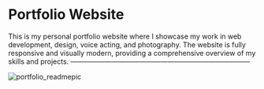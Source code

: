 # Portfolio Website

This is my personal portfolio website where I showcase my work in web development, design, voice acting, and photography. The website is fully responsive and visually modern, providing a comprehensive overview of my skills and projects.
——————————————————————————

![portfolio_readmepic](https://github.com/user-attachments/assets/bc89974f-edf7-41d7-8e5a-7f7de6e434e3)
